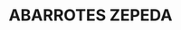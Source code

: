 ---
title: "ABARROTES ZEPEDA"
url: /san-quintin-baja-california/abarrotes-zepeda/
shop: Getränke
---